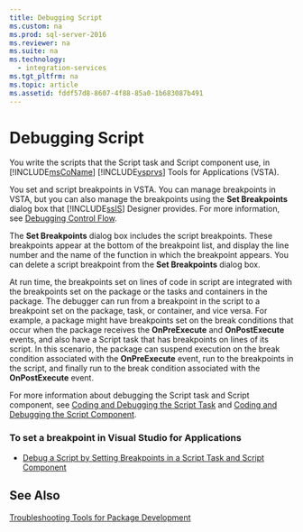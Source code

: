 ```yaml
---
title: Debugging Script
ms.custom: na
ms.prod: sql-server-2016
ms.reviewer: na
ms.suite: na
ms.technology: 
  - integration-services
ms.tgt_pltfrm: na
ms.topic: article
ms.assetid: fddf57d8-8607-4f88-85a0-1b683087b491
---
```

# Debugging Script
  You write the scripts that the Script task and Script component use, in [!INCLUDE[msCoName](../../Token/Other/msCoName_md.md)] [!INCLUDE[vsprvs](../../Token/Other/vsprvs_md.md)] Tools for Applications \(VSTA\).  
  
 You set and script breakpoints in VSTA. You can manage breakpoints in VSTA, but you can also manage the breakpoints using the **Set Breakpoints** dialog box that [!INCLUDE[ssIS](../../Token/Other/ssIS_md.md)] Designer provides. For more information, see [Debugging Control Flow](../../Topics/TopicNameNotContainA/Debugging-Control-Flow.md).  
  
 The **Set Breakpoints** dialog box includes the script breakpoints. These breakpoints appear at the bottom of the breakpoint list, and display the line number and the name of the function in which the breakpoint appears. You can delete a script breakpoint from the **Set Breakpoints** dialog box.  
  
 At run time, the breakpoints set on lines of code in script are integrated with the breakpoints set on the package or the tasks and containers in the package. The debugger can run from a breakpoint in the script to a breakpoint set on the package, task, or container, and vice versa. For example, a package might have breakpoints set on the break conditions that occur when the package receives the **OnPreExecute** and **OnPostExecute** events, and also have a Script task that has breakpoints on lines of its script. In this scenario, the package can suspend execution on the break condition associated with the **OnPreExecute** event, run to the breakpoints in the script, and finally run to the break condition associated with the **OnPostExecute** event.  
  
 For more information about debugging the Script task and Script component, see [Coding and Debugging the Script Task](../Topic/Coding%20and%20Debugging%20the%20Script%20Task.md) and [Coding and Debugging the Script Component](../Topic/Coding%20and%20Debugging%20the%20Script%20Component.md).  
  
### To set a breakpoint in Visual Studio for Applications  
  
-   [Debug a Script by Setting Breakpoints in a Script Task and Script Component](../Topic/Debug%20a%20Script%20by%20Setting%20Breakpoints%20in%20a%20Script%20Task%20and%20Script%20Component.md)  
  
## See Also  
 [Troubleshooting Tools for Package Development](../../Topics/TopicNameNotContainA/Troubleshooting-Tools-for-Package-Development.md)  
  
  